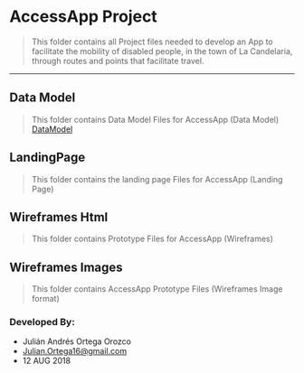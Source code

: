 # AccessApp Project
>This folder contains all Project files needed to develop an App to facilitate the mobility of disabled people, in the town of La Candelaria, through routes and points that facilitate travel.
---
## Data Model
>This folder contains Data Model Files for AccessApp (Data Model)
[DataModel](https://github.com/fullstack-84/grupo-4-crecer-en-inteligencia-social/blob/master/mockup/ReportApp_Mockup.pdf)

## LandingPage
>This folder contains the landing page Files for AccessApp (Landing Page)

## Wireframes Html
>This folder contains Prototype Files for AccessApp (Wireframes)

## Wireframes Images
>This folder contains AccessApp Prototype Files (Wireframes Image format)

### Developed By:
* Julián Andrés Ortega Orozco
* Julian.Ortega16@gmail.com
* 12 AUG 2018